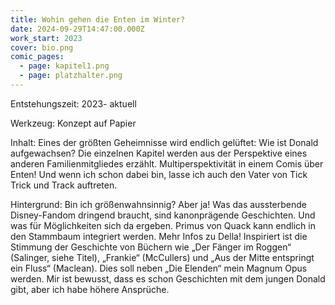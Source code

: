 ```yaml
---
title: Wohin gehen die Enten im Winter?
date: 2024-09-29T14:47:00.000Z
work_start: 2023
cover: bio.png
comic_pages:
  - page: kapitel1.png
  - page: platzhalter.png
---
```

Entstehungszeit: 2023- aktuell

Werkzeug: Konzept auf Papier

Inhalt: Eines der größten Geheimnisse wird endlich gelüftet: Wie ist Donald aufgewachsen? Die einzelnen Kapitel werden aus der Perspektive eines anderen Familienmitgliedes erzählt. Multiperspektivität in einem Comis über Enten! Und wenn ich schon dabei bin, lasse ich auch den Vater von Tick Trick und Track auftreten.

Hintergrund: Bin ich größenwahnsinnig? Aber ja! Was das aussterbende Disney-Fandom dringend braucht, sind kanonprägende Geschichten. Und was für Möglichkeiten sich da ergeben. Primus von Quack kann endlich in den Stammbaum integriert werden. Mehr Infos zu Della! Inspiriert ist die Stimmung der Geschichte von Büchern wie „Der Fänger im Roggen“ (Salinger, siehe Titel), „Frankie“ (McCullers) und „Aus der Mitte entspringt ein Fluss“ (Maclean). Dies soll neben „Die Elenden“ mein Magnum Opus werden. Mir ist bewusst, dass es schon Geschichten mit dem jungen Donald gibt, aber ich habe höhere Ansprüche.
